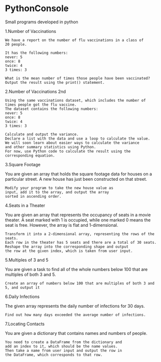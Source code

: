 # PythonConsole

Small programs developed in python

1.Number of Vaccinations

    We have a report on the number of flu vaccinations in a class of
    20 people.

    It has the following numbers:
    never: 5
    once: 8
    twice: 4
    3 times: 3

    What is the mean number of times those people have been vaccinated?
    Output the result using the print() statement.

2.Number of Vaccinations 2nd

    Using the same vaccinations dataset, which includes the number of times people got the flu vaccine.
    The dataset contains the following numbers:
    never: 5
    once: 8
    twice: 4
    3 times: 3

    Calculate and output the variance.
    Declare a list with the data and use a loop to calculate the value.
    We will soon learn about easier ways to calculate the variance 
    and other summary statistics using Python. 
    For now, use Python code to calculate the result using the corresponding equation.

3.Square Footage

You are given an array that holds the square footage data for houses on a particular street.
A new house has just been constructed on that street.

    Modify your program to take the new house value as 
    input, add it to the array, and output the array 
    sorted in ascending order.

4.Seats in a Theater

You are given an array that represents the occupancy of seats in a movie theater. A seat marked with 1 is occupied, while one marked 0 means the seat is free.
However, the array is flat and 1-dimensional.

    Transform it into a 2-dimensional array, representing the rows of the seats.
    Each row in the theater has 5 seats and there are a total of 30 seats.
    Reshape the array into the corresponding shape and output 
    the row at the given index, which is taken from user input.

5.Multiples of 3 and 5

You are given a task to find all of the whole numbers below 100 that are multiples of both 3 and 5.

    Create an array of numbers below 100 that are multiples of both 3 and 5, and output it

6.Daily Infections

The given array represents the daily number of infections for 30 days.

    Find out how many days exceeded the average number of infections.

7.Locating Contacts

You are given a dictionary that contains names and
numbers of people.

    You need to create a DataFrame from the dictionary and
    add an index to it, which should be the name values.
    Then take a name from user input and output the row in
    the DataFrame, which corresponds to that row.
